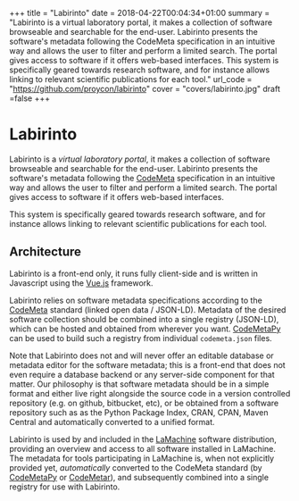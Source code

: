 +++
title = "Labirinto"
date = 2018-04-22T00:04:34+01:00
summary = "Labirinto is a virtual laboratory portal, it makes a collection of software browseable and searchable for the end-user. Labirinto presents the software's metadata following the CodeMeta specification in an intuitive way and allows the user to filter and perform a limited search. The portal gives access to software if it offers web-based interfaces.  This system is specifically geared towards research software, and for instance allows linking to relevant scientific publications for each tool."
url_code = "https://github.com/proycon/labirinto"
cover = "covers/labirinto.jpg"
draft =false
+++

# Labirinto

Labirinto is a *virtual laboratory portal*, it makes a collection of software browseable and searchable for the
end-user. Labirinto presents the software's metadata following the [CodeMeta](https://codemeta.github.io) specification
in an intuitive way and allows the user to filter and perform a limited search.  The portal gives access to software if
it offers web-based interfaces.

This system is specifically geared towards research software, and for instance allows linking to relevant scientific publications for each tool.

## Architecture

Labirinto is a front-end only, it runs fully client-side and is written in Javascript using the [Vue.js](https://vuejs.org) framework.

Labirinto relies on software metadata specifications according to the [CodeMeta](https://codemeta.github.io) standard
(linked open data / JSON-LD). Metadata of the desired software collection should be combined into a single registry
(JSON-LD), which can be hosted and obtained from wherever you want. [CodeMetaPy](https://github.com/proycon/codemetapy)
can be used to build such a registry from individual ``codemeta.json`` files.

Note that Labirinto does not and will never offer an editable database or metadata editor for the software metadata;
this is a front-end that does not even require a database backend or any server-side component for that matter. Our
philosophy is that software metadata should be in a simple format and either live right alongside the source code in a
version controlled repository (e.g. on github, bitbucket, etc), or be obtained from a software repository such as as the
Python Package Index, CRAN, CPAN, Maven Central and automatically converted to a unified format.

Labirinto is used by and included in the [LaMachine](https://proycon.github.io/LaMachine) software distribution,
providing an overview and access to all software installed in LaMachine. The metadata for tools participating in
LaMachine is, when not explicitly provided yet, *automatically* converted to the CodeMeta standard (by
[CodeMetaPy](https://github.com/proycon/codemetapy) or [CodeMetar](https://ropensci.github.io/codemetar/)), and
subsequently combined into a single registry for use with Labirinto.

